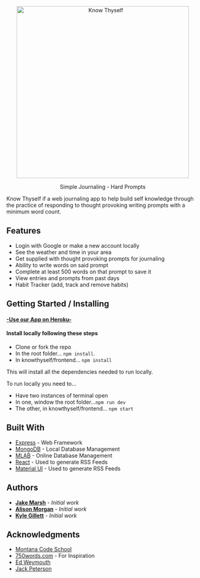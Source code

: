 
<p align="center">
  <a href="https://gitpoint.co/">
    <img alt="Know Thyself" title="Know Thyself" src="https://i.imgur.com/Q3qbgNu.png" width="450">
  </a>
</p>

<p align="center">
  Simple Journaling - Hard Prompts
</p>


Know Thyself if a web journaling app to help build self knowledge through the practice of responding to thought provoking writing prompts with a minimum word count.

## Features
  - Login with Google or make a new account locally
  - See the weather and time in your area
  - Get supplied with thought provoking prompts for journaling
  - Ability to write words on said prompt
  - Complete at least 500 words on that prompt to save it
  - View entries and prompts from past days
  - Habit Tracker (add, track and remove habits)

## Getting Started / Installing
#### [-Use our App on Heroku-](https://dry-cove-74246.herokuapp.com)

#### Install locally following these steps
- Clone or fork the repo
- In the root folder... ```npm install```.
- In knowthyself/frontend... ```npm install```

This will install all the dependencies needed to run locally.

To run locally you need to...
- Have two instances of terminal open
- In one, window the root folder...```npm run dev```
- The other, in knowthyself/frontend... ```npm start```


<!-- ## Running the tests

``mocha tesing/test.js`` -->


## Built With

* [Express](https://expressjs.com/) - Web Framework
* [MongoDB](https://www.mongodb.com/) - Local Database Management
* [MLAB](https://rometools.github.io/rome/) - Online Database Management
* [React](https://rometools.github.io/rome/) - Used to generate RSS Feeds
* [ Material UI](https://rometools.github.io/rome/) - Used to generate RSS Feeds


## Authors

* **[Jake Marsh](https://github.com/JMarsh2201)** - *Initial work* 
* **[Alison Morgan](https://github.com/alison-morgan)** - *Initial work*  
* **[Kyle Gillett](https://github.com/kegillett)** - *Initial work*


## Acknowledgments

* [Montana Code School](https://montanacodeschool.com/)
* [750words.com](750words.com) - For Inspiration
* [Ed Weymouth](https://github.com/ed42311)
* [Jack Peterson](https://github.com/jack829)
